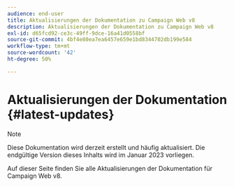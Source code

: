 ```yaml
---
audience: end-user
title: Aktualisierungen der Dokumentation zu Campaign Web v8
description: Aktualisierungen der Dokumentation zu Campaign Web v8
exl-id: d65fcd92-ce3c-49ff-9dce-16a41d0558bf
source-git-commit: 4bf4e80ea7ea6457e659e1bd8344702db199e584
workflow-type: tm+mt
source-wordcount: '42'
ht-degree: 50%

---
```


# Aktualisierungen der Dokumentation {#latest-updates}

>[!NOTE]
>
>Diese Dokumentation wird derzeit erstellt und häufig aktualisiert. Die endgültige Version dieses Inhalts wird im Januar 2023 vorliegen.

Auf dieser Seite finden Sie alle Aktualisierungen der Dokumentation für Campaign Web v8.
